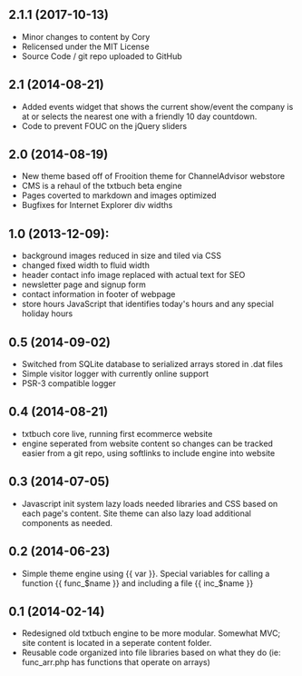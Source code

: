 ## 2.1.1 (2017-10-13)
- Minor changes to content by Cory
- Relicensed under the MIT License
- Source Code / git repo uploaded to GitHub

## 2.1 (2014-08-21)
- Added events widget that shows the current show/event the company is at or selects the nearest one with a friendly 10 day countdown.
- Code to prevent FOUC on the jQuery sliders

## 2.0 (2014-08-19)
- New theme based off of Frooition theme for ChannelAdvisor webstore
- CMS is a rehaul of the txtbuch beta engine
- Pages coverted to markdown and images optimized
- Bugfixes for Internet Explorer div widths

## 1.0 (2013-12-09):
- background images reduced in size and tiled via CSS
- changed fixed width to fluid width
- header contact info image replaced with actual text for SEO
- newsletter page and signup form
- contact information in footer of webpage
- store hours JavaScript that identifies today's hours and any special holiday hours

## 0.5 (2014-09-02)
- Switched from SQLite database to serialized arrays stored in .dat files
- Simple visitor logger with currently online support
- PSR-3 compatible logger

## 0.4 (2014-08-21)
- txtbuch core live, running first ecommerce website
- engine seperated from website content so changes can be tracked easier from a git repo, using softlinks to include engine into website

## 0.3 (2014-07-05)
- Javascript init system lazy loads needed libraries and CSS based on each page's content. Site theme can also lazy load additional components as needed.

## 0.2 (2014-06-23)
- Simple theme engine using {{ var }}. Special variables for calling a function {{ func_$name }} and including a file {{ inc_$name }}

## 0.1 (2014-02-14)
- Redesigned old txtbuch engine to be more modular. Somewhat MVC; site content is located in a seperate content folder.
- Reusable code organized into file libraries based on what they do (ie: func_arr.php has functions that operate on arrays)
